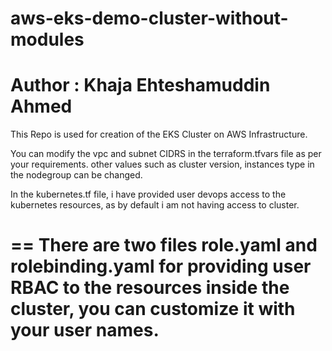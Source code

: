 # aws-eks-demo-cluster-without-modules

# Author : Khaja Ehteshamuddin Ahmed

This Repo is used for creation of the EKS Cluster on AWS Infrastructure. 


You can modify the vpc and subnet CIDRS in the terraform.tfvars file as per your requirements. other values such as cluster version, instances type in the nodegroup can be changed.


In the kubernetes.tf file, i have provided user devops access to the kubernetes resources, as by default i am not having access to cluster.


==
There are two files role.yaml and rolebinding.yaml for providing user RBAC to the resources inside the cluster, you can customize it with your user names.
==